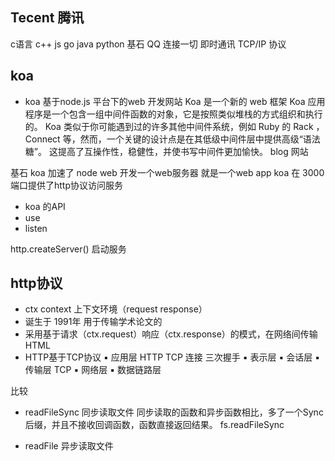 ## Tecent 腾讯
  c语言  c++  js  go java python
基石
QQ 连接一切 即时通讯 TCP/IP 协议


## koa
- koa  基于node.js 平台下的web 开发网站
  Koa 是一个新的 web 框架
    Koa 应用程序是一个包含一组中间件函数的对象，它是按照类似堆栈的方式组织和执行的。 Koa 类似于你可能遇到过的许多其他中间件系统，例如 Ruby 的 Rack ，Connect 等，然而，一个关键的设计点是在其低级中间件层中提供高级“语法糖”。 这提高了互操作性，稳健性，并使书写中间件更加愉快。
blog 网站

基石
 koa 加速了 node web 开发一个web服务器 就是一个web app
 koa 在 3000 端口提供了http协议访问服务

- koa 的API
 - use
 - listen

 http.createServer()  启动服务
 
 ## http协议

 - ctx context 上下文环境（request response）
 - 诞生于 1991年 用于传输学术论文的
 - 采用基于请求（ctx.request）响应（ctx.response）的模式，在网络间传输HTML
 - HTTP基于TCP协议
    ▪ 应用层    HTTP
    TCP 连接 三次握手
    ▪ 表示层
    ▪ 会话层
    ▪ 传输层    TCP
    ▪ 网络层
    ▪ 数据链路层


 比较
- readFileSync 同步读取文件
  同步读取的函数和异步函数相比，多了一个Sync后缀，并且不接收回调函数，函数直接返回结果。
 fs.readFileSync
 
- readFile  异步读取文件




